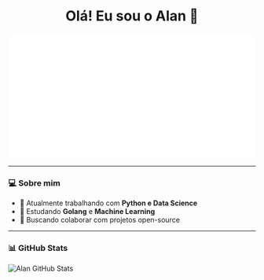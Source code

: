 <h1 align="center">Olá! Eu sou o Alan 👋</h1>

<p align="center">
  <img src="https://raw.githubusercontent.com/Mogutaa/Mogutaa/d1802b73f74607452af342363c1b9a8385f24d7e/profile.svg" alt="profile" />
</p>

---

### 💻 Sobre mim

- 🔭 Atualmente trabalhando com **Python e Data Science**
- 🌱 Estudando **Golang** e **Machine Learning**
- 👯 Buscando colaborar com projetos open-source

---

### 📊 GitHub Stats

![Alan GitHub Stats](https://github-readme-stats.vercel.app/api?username=Mogutaa&show_icons=true&theme=dracula)
